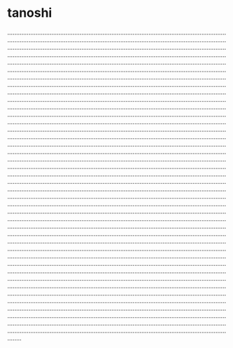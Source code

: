 # tanoshi
....................................................................................................................................................................................................................................................................................................................................................................................................................................................................................................................................................................................................................................................................................................................................................................................................................................................................................................................................................................................................................................................................................................................................................................................................................................................................................................................................................................................................................................................................................................................................................................................................................................................................................................................................................................................................................................................................................................................................................................................................................................................................................................................................................................................................................................................................................................................................................................................................................................................................................................................................................................................................................................................................................................................................................................................................................................................................................................................................................................................................................................................................................................................................................................................................................................................................................................................................................................................................................................................................................................................................................................................................................................................................................................................................................................................................................................................................................................................................................................................................................................................................................................................................................................................................................................................................................................................................................................................................................................................................................................................................................................................................................................................................................................................................................................................................................................................................................................................................................................................................................................................................................................................................................................................................................................................................................................